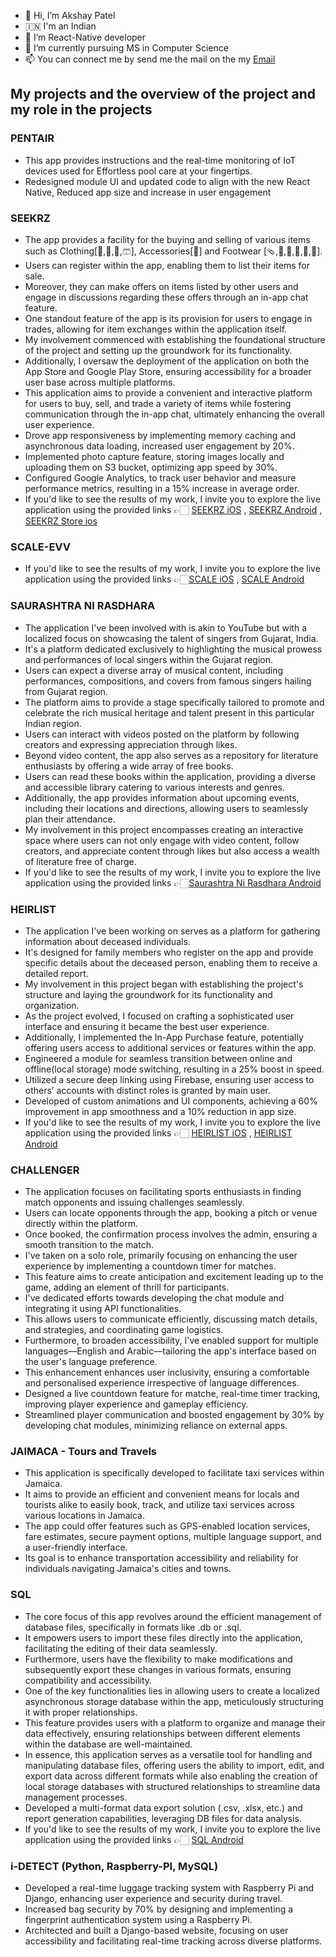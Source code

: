 - 👋 Hi, I’m Akshay Patel
- 🇮🇳 I'm an Indian
- 👀 I’m React-Native developer
- 🌱 I’m currently pursuing MS in Computer Science
- 📫 You can connect me by send me the mail on the my [Email](akshagpatel1997@gmail.com)

## My projects and the overview of the project and my role in the projects
### PENTAIR
- This app provides instructions and the real-time monitoring of IoT devices used for Effortless pool care at your fingertips.
- Redesigned module UI and updated code to align with the new React Native, Reduced app size and increase in user engagement

### SEEKRZ
- The app provides a facility for the buying and selling of various items such as Clothing[🧥,🥼,👖,🩳], Accessories[🧢] and Footwear [🩴,👞,👠,👟,👡,🥾].
- Users can register within the app, enabling them to list their items for sale.
- Moreover, they can make offers on items listed by other users and engage in discussions regarding these offers through an in-app chat feature.
- One standout feature of the app is its provision for users to engage in trades, allowing for item exchanges within the application itself.
- My involvement commenced with establishing the foundational structure of the project and setting up the groundwork for its functionality.
- Additionally, I oversaw the deployment of the application on both the App Store and Google Play Store, ensuring accessibility for a broader user base across multiple platforms.
- This application aims to provide a convenient and interactive platform for users to buy, sell, and trade a variety of items while fostering communication through the in-app chat, ultimately enhancing the overall user experience.
- Drove app responsiveness by implementing memory caching and asynchronous data loading, increased user engagement by 20%.
- Implemented photo capture feature, storing images locally and uploading them on S3 bucket, optimizing app speed by 30%.
- Configured Google Analytics, to track user behavior and measure performance metrics, resulting in a 15% increase in average order.
- If you'd like to see the results of my work, I invite you to explore the live application using the provided links 👉🏻 [SEEKRZ iOS](https://apps.apple.com/us/app/seekrz-buy-sell-streetwear/id1496295519) , [SEEKRZ Android](https://play.google.com/store/apps/details?id=com.swappitinc.swappit&pcampaignid=web_share) , [SEEKRZ Store ios](https://apps.apple.com/us/app/seekrz-stores/id1625261820)

### SCALE-EVV
- If you'd like to see the results of my work, I invite you to explore the live application using the provided links 👉🏻[SCALE iOS](https://apps.apple.com/in/app/scale-evv/id1530152802) , [SCALE Android](https://play.google.com/store/apps/details?id=indagale.scaleevv.app&pcampaignid=web_share)

### SAURASHTRA NI RASDHARA
- The application I've been involved with is akin to YouTube but with a localized focus on showcasing the talent of singers from Gujarat, India.
- It's a platform dedicated exclusively to highlighting the musical prowess and performances of local singers within the Gujarat region.
- Users can expect a diverse array of musical content, including performances, compositions, and covers from famous singers hailing from Gujarat region.
- The platform aims to provide a stage specifically tailored to promote and celebrate the rich musical heritage and talent present in this particular Indian region.
- Users can interact with videos posted on the platform by following creators and expressing appreciation through likes.
- Beyond video content, the app also serves as a repository for literature enthusiasts by offering a wide array of free books.
- Users can read these books within the application, providing a diverse and accessible library catering to various interests and genres.
- Additionally, the app provides information about upcoming events, including their locations and directions, allowing users to seamlessly plan their attendance.
- My involvement in this project encompasses creating an interactive space where users can not only engage with video content, follow creators, and appreciate content through likes but also access a wealth of literature free of charge.
- If you'd like to see the results of my work, I invite you to explore the live application using the provided links 👉🏻[Saurashtra Ni Rasdhara Android](https://play.google.com/store/apps/details?id=com.rasdhara&pcampaignid=web_share)

### HEIRLIST
- The application I've been working on serves as a platform for gathering information about deceased individuals.
- It's designed for family members who register on the app and provide specific details about the deceased person, enabling them to receive a detailed report.
- My involvement in this project began with establishing the project's structure and laying the groundwork for its functionality and organization.
- As the project evolved, I focused on crafting a sophisticated user interface and ensuring it became the best user experience.
- Additionally, I implemented the In-App Purchase feature, potentially offering users access to additional services or features within the app.
- Engineered a module for seamless transition between online and offline(local storage) mode switching, resulting in a 25% boost in speed.
- Utilized a secure deep linking using Firebase, ensuring user access to others’ accounts with distinct roles is granted by main user.
- Developed of custom animations and UI components, achieving a 60% improvement in app smoothness and a 10% reduction in app size.
- If you'd like to see the results of my work, I invite you to explore the live application using the provided links 👉🏻 [HEIRLIST iOS](https://apps.apple.com/in/app/heirlist/id1517622593) , [HEIRLIST Android](https://play.google.com/store/apps/details?id=com.chiefinnovation.heirlist&pcampaignid=web_share)

### CHALLENGER
- The application focuses on facilitating sports enthusiasts in finding match opponents and issuing challenges seamlessly.
- Users can locate opponents through the app, booking a pitch or venue directly within the platform.
- Once booked, the confirmation process involves the admin, ensuring a smooth transition to the match.
- I've taken on a solo role, primarily focusing on enhancing the user experience by implementing a countdown timer for matches.
- This feature aims to create anticipation and excitement leading up to the game, adding an element of thrill for participants.
- I've dedicated efforts towards developing the chat module and integrating it using API functionalities.
- This allows users to communicate efficiently, discussing match details, and strategies, and coordinating game logistics.
- Furthermore, to broaden accessibility, I've enabled support for multiple languages—English and Arabic—tailoring the app's interface based on the user's language preference.
- This enhancement enhances user inclusivity, ensuring a comfortable and personalised experience irrespective of language differences.
- Designed a live countdown feature for matche, real-time timer tracking, improving player experience and gameplay efficiency.
- Streamlined player communication and boosted engagement by 30% by developing chat modules, minimizing reliance on external apps.

### JAIMACA - Tours and Travels
- This application is specifically developed to facilitate taxi services within Jamaica.
- It aims to provide an efficient and convenient means for locals and tourists alike to easily book, track, and utilize taxi services across various locations in Jamaica.
- The app could offer features such as GPS-enabled location services, fare estimates, secure payment options, multiple language support, and a user-friendly interface.
- Its goal is to enhance transportation accessibility and reliability for individuals navigating Jamaica's cities and towns.
  
### SQL
- The core focus of this app revolves around the efficient management of database files, specifically in formats like .db or .sql.
- It empowers users to import these files directly into the application, facilitating the editing of their data seamlessly.
- Furthermore, users have the flexibility to make modifications and subsequently export these changes in various formats, ensuring compatibility and accessibility.
- One of the key functionalities lies in allowing users to create a localized asynchronous storage database within the app, meticulously structuring it with proper relationships.
- This feature provides users with a platform to organize and manage their data effectively, ensuring relationships between different elements within the database are well-maintained.
- In essence, this application serves as a versatile tool for handling and manipulating database files, offering users the ability to import, edit, and export data across different formats while also enabling the creation of local storage databases with structured relationships to streamline data management processes.
- Developed a multi-format data export solution (.csv, .xlsx, etc.) and report generation capabilities, leveraging DB files for data analysis.
- If you'd like to see the results of my work, I invite you to explore the live application using the provided links 👉🏻 [SQL Android](https://play.google.com/store/apps/details?id=com.moontechnolabs.SqliteEditor&pcampaignid=web_share)

### i-DETECT (Python, Raspberry-PI, MySQL)
- Developed a real-time luggage tracking system with Raspberry Pi and Django, enhancing user experience and security during travel.
- Increased bag security by 70% by designing and implementing a fingerprint authentication system using a Raspberry Pi.
- Architected and built a Django-based website, focusing on user accessibility and facilitating real-time tracking across diverse platforms.


<!--
**AkshayPatel8140/Akshaypatel8140** is a ✨ _special_ ✨ repository because its `README.md` (this file) appears on your GitHub profile.

Here are some ideas to get you started:

- 🔭 I’m currently working on ...
- 🌱 I’m currently learning ...
- 👯 I’m looking to collaborate on ...
- 🤔 I’m looking for help with ...
- 💬 Ask me about ...
- 📫 How to reach me: ...
- 😄 Pronouns: ...
- ⚡ Fun fact: ...
-->
